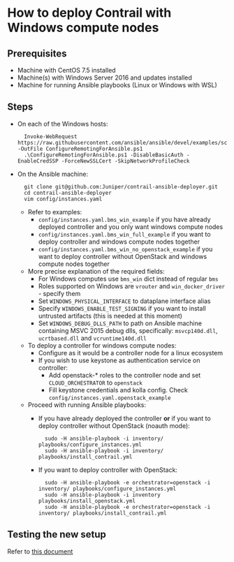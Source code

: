 # How to deploy Contrail with Windows compute nodes

## Prerequisites
* Machine with CentOS 7.5 installed
* Machine(s) with Windows Server 2016 and updates installed
* Machine for running Ansible playbooks (Linux or Windows with WSL)
## Steps
- On each of the Windows hosts:

        Invoke-WebRequest https://raw.githubusercontent.com/ansible/ansible/devel/examples/scripts/ConfigureRemotingForAnsible.ps1 -OutFile ConfigureRemotingForAnsible.ps1
        .\ConfigureRemotingForAnsible.ps1 -DisableBasicAuth -EnableCredSSP -ForceNewSSLCert -SkipNetworkProfileCheck

* On the Ansible machine:

        git clone git@github.com:Juniper/contrail-ansible-deployer.git
        cd contrail-ansible-deployer
        vim config/instances.yaml

    * Refer to examples:
        * `config/instances.yaml.bms_win_example` if you have already deployed controller and you only want windows compute nodes
        * `config/instances.yaml.bms_win_full_example` if you want to deploy controller and windows compute nodes together
        * `config/instances.yaml.bms_win_no_openstack_example` if you want to deploy controller without OpenStack and windows compute nodes together
    * More precise explanation of the required fields:
        * For Windows computes use `bms_win` dict instead of regular `bms`
        * Roles supported on Windows are `vrouter` and `win_docker_driver` - specify them
        * Set `WINDOWS_PHYSICAL_INTERFACE` to dataplane interface alias
        * Specify `WINDOWS_ENABLE_TEST_SIGNING` if you want to install untrusted artifacts (this is needed at this moment)
        * Set `WINDOWS_DEBUG_DLLS_PATH` to path on Ansible machine containing MSVC 2015 debug dlls, specifically: `msvcp140d.dll`, `ucrtbased.dll` and `vcruntime140d.dll`
    * To deploy a controller for windows compute nodes:
        * Configure as it would be a controller node for a linux ecosystem
        * If you wish to use keystone as authentication service on controller:
            * Add openstack-* roles to the controller node and set `CLOUD_ORCHESTRATOR` to `openstack`
            * Fill keystone credentials and kolla config. Check `config/instances.yaml.openstack_example`
    * Proceed with running Ansible playbooks:
        * If you have already deployed the controller **or** if you want to deploy controller without OpenStack (noauth mode):

                sudo -H ansible-playbook -i inventory/ playbooks/configure_instances.yml
                sudo -H ansible-playbook -i inventory/ playbooks/install_contrail.yml

        * If you want to deploy controller with OpenStack:

                sudo -H ansible-playbook -e orchestrator=openstack -i inventory/ playbooks/configure_instances.yml
                sudo -H ansible-playbook -i inventory playbooks/install_openstack.yml
                sudo -H ansible-playbook -e orchestrator=openstack -i inventory/ playbooks/install_contrail.yml


## Testing the new setup
Refer to [this document](../user_guide/connection_scenarios.md)
